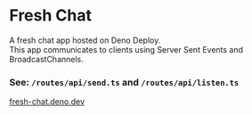 # Fresh Chat

A fresh chat app hosted on Deno Deploy.          
This app communicates to clients using Server Sent Events and BroadcastChannels.       
### See: `/routes/api/send.ts` and  `/routes/api/listen.ts`
[fresh-chat.deno.dev](https://fresh-chat.deno.dev/)

